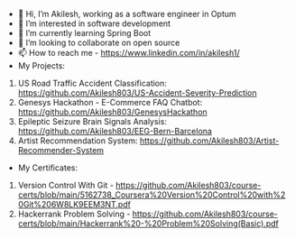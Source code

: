 - 👋 Hi, I’m Akilesh, working as a software engineer in Optum
- 👀 I’m interested in software development
- 🌱 I’m currently learning Spring Boot
- 💞️ I’m looking to collaborate on open source
- 📫 How to reach me - https://www.linkedin.com/in/akilesh1/
- My Projects:
 1. US Road Traffic Accident Classification: https://github.com/Akilesh803/US-Accident-Severity-Prediction
 2. Genesys Hackathon - E-Commerce FAQ Chatbot: https://github.com/Akilesh803/GenesysHackathon
 3. Epileptic Seizure Brain Signals Analysis: https://github.com/Akilesh803/EEG-Bern-Barcelona
 4. Artist Recommendation System: https://github.com/Akilesh803/Artist-Recommender-System
 
 - My Certificates:
 1. Version Control With Git - https://github.com/Akilesh803/course-certs/blob/main/5162738_Coursera%20Version%20Control%20with%20Git%206W8LK9EEM3NT.pdf
 2. Hackerrank Problem Solving - https://github.com/Akilesh803/course-certs/blob/main/Hackerrank%20-%20Problem%20Solving(Basic).pdf
<!---
Akilesh803/Akilesh803 is a ✨ special ✨ repository because its `README.md` (this file) appears on your GitHub profile.
You can click the Preview link to take a look at your changes.
--->
